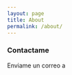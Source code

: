 ```yaml
---
layout: page
title: About
permalink: /about/
---
```


### Contactame
Enviame un correo a [](mailto:jorovipe@gmail.com)
